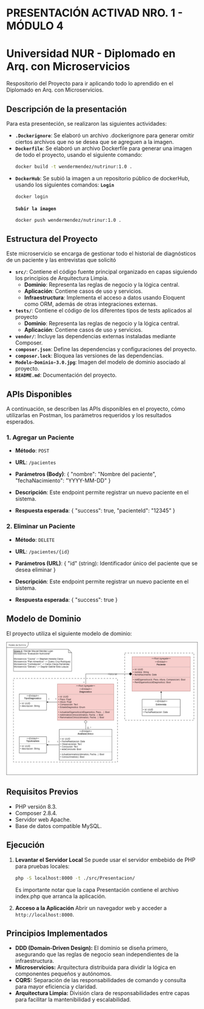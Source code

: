 # PRESENTACIÓN ACTIVAD NRO. 1 - MÓDULO 4
# Universidad NUR - Diplomado en Arq. con Microservicios

Respositorio del Proyecto para ir aplicando todo lo aprendido en el Diplomado en Arq. con Microservicios.

## Descripción de la presentación 

Para esta presenteción, se realizaron las siguientes actividades:
- **`.Dockerignore`**: Se elaboró un archivo .dockerignore para generar omitir ciertos archivos que no se desea que se agreguen a la imagen.
- **`Dockerfile`**: Se elaboró un archivo Dockerfile para generar una imagen de todo el proyecto, usando el siguiente comando:
   ```bash
   docker build -t wendermendez/nutrinur:1.0 .
   ```
- **`DockerHub`**: Se subió la imagen a un repositorio público de dockerHub, usando los siguientes comandos:
   **`Login`**
   ```bash
   docker login
   ```
   **`Subir la imagen`**
   ```bash
   docker push wendermendez/nutrinur:1.0 .
   ```

## Estructura del Proyecto

Este microservicio se encarga de gestionar todo el historial de diagnósticos de un paciente y las entrevistas que solicitó

- **`src/`**: Contiene el código fuente principal organizado en capas siguiendo los principios de Arquitectura Limpia.
  - **Dominio**: Representa las reglas de negocio y la lógica central.
  - **Aplicación**: Contiene casos de uso y servicios.
  - **Infraestructura**: Implementa el acceso a datos usando Eloquent como ORM, además de otras integraciones externas.
- **`tests/`**: Contiene el código de los diferentes tipos de tests aplicados al proyecto
  - **Dominio**: Representa las reglas de negocio y la lógica central.
  - **Aplicación**: Contiene casos de uso y servicios.
- **`vendor/`**: Incluye las dependencias externas instaladas mediante Composer.
- **`composer.json`**: Define las dependencias y configuraciones del proyecto.
- **`composer.lock`**: Bloquea las versiones de las dependencias.
- **`Modelo-Dominio-3.0.jpg`**: Imagen del modelo de dominio asociado al proyecto.
- **`README.md`**: Documentación del proyecto.

## APIs Disponibles

A continuación, se describen las APIs disponibles en el proyecto, cómo utilizarlas en Postman, los parámetros requeridos y los resultados esperados.

### 1. Agregar un Paciente
- **Método**: `POST`
- **URL**: `/pacientes`
- **Parámetros (Body)**:
  {
      "nombre": "Nombre del paciente",
      "fechaNacimiento": "YYYY-MM-DD"
  }
- **Descripción**: Este endpoint permite registrar un nuevo paciente en el sistema.

- **Respuesta esperada**:
   {
      "success": true,
      "pacienteId": "12345"
   }

### 2. Eliminar un Paciente
- **Método**: `DELETE`
- **URL**: `/pacientes/{id}`
- **Parámetros (URL)**:
  {
      "id" (string): Identificador único del paciente que se desea eliminar
  }
- **Descripción**: Este endpoint permite registrar un nuevo paciente en el sistema.

- **Respuesta esperada**:
   {
      "success": true
   }

## Modelo de Dominio

El proyecto utiliza el siguiente modelo de dominio:

![Modelo de Dominio](https://github.com/bndr88/ms2024-nur/blob/main/Modelo-Dominio-3.0.jpg)

## Requisitos Previos

- PHP versión 8.3.
- Composer 2.8.4.
- Servidor web Apache.
- Base de datos compatible MySQL.

## Ejecución

1. **Levantar el Servidor Local**
   Se puede usar el servidor embebido de PHP para pruebas locales:
   ```bash
   php -S localhost:8000 -t ./src/Presentacion/
   ```
   Es importante notar que la capa Presentación contiene el archivo index.php que arranca la aplicación.

2. **Acceso a la Aplicación**
   Abrir un navegador web y acceder a `http://localhost:8000`.

## Principios Implementados

- **DDD (Domain-Driven Design):** El dominio se diseña primero, asegurando que las reglas de negocio sean independientes de la infraestructura.
- **Microservicios:** Arquitectura distribuida para dividir la lógica en componentes pequeños y autónomos.
- **CQRS:** Separación de las responsabilidades de comando y consulta para mayor eficiencia y claridad.
- **Arquitectura Limpia:** División clara de responsabilidades entre capas para facilitar la mantenibilidad y escalabilidad.

